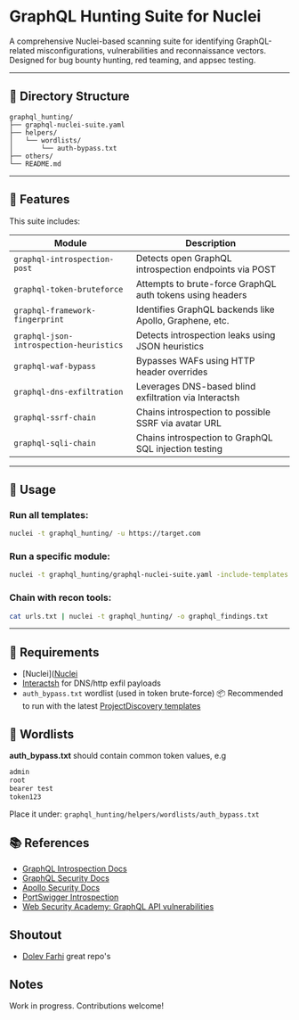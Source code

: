 # GraphQL Hunting Suite for Nuclei

A comprehensive Nuclei-based scanning suite for identifying GraphQL-related misconfigurations, vulnerabilities and reconnaissance vectors. Designed for bug bounty hunting, red teaming, and appsec testing.

---

## 📁 Directory Structure

 ```
graphql_hunting/
├── graphql-nuclei-suite.yaml
├── helpers/
│   └── wordlists/
│       └── auth-bypass.txt
├── others/
└── README.md
```

---

## 🧠 Features

This suite includes:

| Module                          | Description |
|---------------------------------|-------------|
| `graphql-introspection-post`    | Detects open GraphQL introspection endpoints via POST |
| `graphql-token-bruteforce`      | Attempts to brute-force GraphQL auth tokens using headers |
| `graphql-framework-fingerprint` | Identifies GraphQL backends like Apollo, Graphene, etc. |
| `graphql-json-introspection-heuristics` | Detects introspection leaks using JSON heuristics |
| `graphql-waf-bypass`            | Bypasses WAFs using HTTP header overrides |
| `graphql-dns-exfiltration`      | Leverages DNS-based blind exfiltration via Interactsh |
| `graphql-ssrf-chain`            | Chains introspection to possible SSRF via avatar URL |
| `graphql-sqli-chain`            | Chains introspection to GraphQL SQL injection testing |

---

## 🚀 Usage

### Run all templates:

```bash
nuclei -t graphql_hunting/ -u https://target.com
```

### Run a specific module:

```bash
nuclei -t graphql_hunting/graphql-nuclei-suite.yaml -include-templates graphql-introspection-post -u https://target.com
```

### Chain with recon tools:

```bash
cat urls.txt | nuclei -t graphql_hunting/ -o graphql_findings.txt
```

---

## 🔐 Requirements

- [Nuclei]([Nuclei](https://github.com/projectdiscovery/nuclei)
- [Interactsh](https://github.com/projectdiscovery/interactsh) for DNS/http exfil payloads
- `auth_bypass.txt` wordlist (used in token brute-force)
📦 Recommended to run with the latest [ProjectDiscovery templates](https://github.com/projectdiscovery/nuclei-templates)

## 🧪 Wordlists
**auth_bypass.txt** should contain common token values, e.g

```bash
admin
root
bearer test
token123
```

Place it under:
`graphql_hunting/helpers/wordlists/auth_bypass.txt`

## 📚 References
- [GraphQL Introspection Docs](https://graphql.org/learn/introspection/)
- [GraphQL Security Docs](https://graphql.org/learn/security/)
- [Apollo Security Docs](https://www.apollographql.com/docs/apollo-server/security/authentication)
- [PortSwigger Introspection](https://portswigger.net/kb/issues/00200512_graphql-introspection-enabled)
- [Web Security Academy: GraphQL API vulnerabilities](https://portswigger.net/web-security/graphql)

## Shoutout
- [Dolev Farhi](https://github.com/dolevf) great repo's

## Notes
Work in progress. Contributions welcome!
